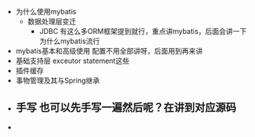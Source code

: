 - 为什么使用mybatis
	- 数据处理层变迁
		- JDBC
		  有这么多ORM框架提到就行，重点讲mybatis，后面会讲一下为什么mybatis流行
- mybatis基本和高级使用
  配置不用全部讲呀，后面用到再来讲
- 基础支持层
  exceutor statement这些
- 插件缓存
- 事物管理及其与Spring继承
- 手写
  也可以先手写一遍然后呢？在讲到对应源码
	-
-